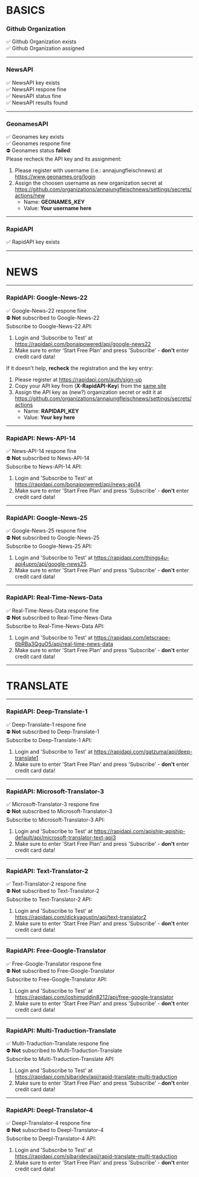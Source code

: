 # BASICS  
### Github Organization  
:white_check_mark: Github Organization exists  
:white_check_mark: Github Organization assigned  

---
  
### NewsAPI  
:white_check_mark: NewsAPI key exists  
:white_check_mark: NewsAPI respone fine  
:white_check_mark: NewsAPI status fine  
:white_check_mark: NewsAPI results found  

---
  
### GeonamesAPI  
:white_check_mark: Geonames key exists  
:white_check_mark: Geonames respone fine  
:no_entry: Geonames status **failed**:  
Please recheck the API key and its assignment:  
1. Please register with username (i.e.: annajungfleischnews) at https://www.geonames.org/login  
2. Assign the choosen username as new organization secret at https://github.com/organizations/annajungfleischnews/settings/secrets/actions/new  
   * Name:  **GEONAMES_KEY**   
   * Value: **Your username here**   

---
  
### RapidAPI  
:white_check_mark: RapidAPI key exists  

---
  
# NEWS  

---
  
### RapidAPI: Google-News-22  
:white_check_mark: Google-News-22 respone fine  
:no_entry: **Not** subscribed to Google-News-22  
Subscribe to Google-News-22 API:  
1. Login and 'Subscribe to Test' at https://rapidapi.com/bonaipowered/api/google-news22  
2. Make sure to enter 'Start Free Plan' and press 'Subscribe' - **don't** enter credit card data!  
   
If it doesn't help, **recheck** the registration and the key entry:  
1. Please register at https://rapidapi.com/auth/sign-up  
2. Copy your API key from (**X-RapidAPI-Key**) from the [same site](https://rapidapi.com/bonaipowered/api/google-news22)  
3. Assign the API key as (new?) organization secret or edit it at https://github.com/organizations/annajungfleischnews/settings/secrets/actions  
   * Name:  **RAPIDAPI_KEY**   
   * Value: **Your key here**   

---
  
### RapidAPI: News-API-14  
:white_check_mark: News-API-14 respone fine  
:no_entry: **Not** subscribed to News-API-14  
Subscribe to News-API-14 API:  
1. Login and 'Subscribe to Test' at https://rapidapi.com/bonaipowered/api/news-api14  
2. Make sure to enter 'Start Free Plan' and press 'Subscribe' - **don't** enter credit card data!  
   

---
  
### RapidAPI: Google-News-25  
:white_check_mark: Google-News-25 respone fine  
:no_entry: **Not** subscribed to Google-News-25  
Subscribe to Google-News-25 API:  
1. Login and 'Subscribe to Test' at https://rapidapi.com/things4u-api4upro/api/google-news25  
2. Make sure to enter 'Start Free Plan' and press 'Subscribe' - **don't** enter credit card data!  
   

---
  
### RapidAPI: Real-Time-News-Data  
:white_check_mark: Real-Time-News-Data respone fine  
:no_entry: **Not** subscribed to Real-Time-News-Data  
Subscribe to Real-Time-News-Data API:  
1. Login and 'Subscribe to Test' at https://rapidapi.com/letscrape-6bRBa3QguO5/api/real-time-news-data  
2. Make sure to enter 'Start Free Plan' and press 'Subscribe' - **don't** enter credit card data!  
   

---
  
# TRANSLATE  

---
  
### RapidAPI: Deep-Translate-1  
:white_check_mark: Deep-Translate-1 respone fine  
:no_entry: **Not** subscribed to Deep-Translate-1  
Subscribe to Deep-Translate-1 API:  
1. Login and 'Subscribe to Test' at https://rapidapi.com/gatzuma/api/deep-translate1  
2. Make sure to enter 'Start Free Plan' and press 'Subscribe' - **don't** enter credit card data!  
   

---
  
### RapidAPI: Microsoft-Translator-3  
:white_check_mark: Microsoft-Translator-3 respone fine  
:no_entry: **Not** subscribed to Microsoft-Translator-3  
Subscribe to Microsoft-Translator-3 API:  
1. Login and 'Subscribe to Test' at https://rapidapi.com/apiship-apiship-default/api/microsoft-translator-text-api3  
2. Make sure to enter 'Start Free Plan' and press 'Subscribe' - **don't** enter credit card data!  
   

---
  
### RapidAPI: Text-Translator-2  
:white_check_mark: Text-Translator-2 respone fine  
:no_entry: **Not** subscribed to Text-Translator-2  
Subscribe to Text-Translator-2 API:  
1. Login and 'Subscribe to Test' at https://rapidapi.com/dickyagustin/api/text-translator2  
2. Make sure to enter 'Start Free Plan' and press 'Subscribe' - **don't** enter credit card data!  
   

---
  
### RapidAPI: Free-Google-Translator  
:white_check_mark: Free-Google-Translator respone fine  
:no_entry: **Not** subscribed to Free-Google-Translator  
Subscribe to Free-Google-Translator API:  
1. Login and 'Subscribe to Test' at https://rapidapi.com/joshimuddin8212/api/free-google-translator  
2. Make sure to enter 'Start Free Plan' and press 'Subscribe' - **don't** enter credit card data!  
   

---
  
### RapidAPI: Multi-Traduction-Translate  
:white_check_mark: Multi-Traduction-Translate respone fine  
:no_entry: **Not** subscribed to Multi-Traduction-Translate  
Subscribe to Multi-Traduction-Translate API:  
1. Login and 'Subscribe to Test' at https://rapidapi.com/sibaridev/api/rapid-translate-multi-traduction  
2. Make sure to enter 'Start Free Plan' and press 'Subscribe' - **don't** enter credit card data!  
   

---
  
### RapidAPI: Deepl-Translator-4  
:white_check_mark: Deepl-Translator-4 respone fine  
:no_entry: **Not** subscribed to Deepl-Translator-4  
Subscribe to Deepl-Translator-4 API:  
1. Login and 'Subscribe to Test' at https://rapidapi.com/sibaridev/api/rapid-translate-multi-traduction  
2. Make sure to enter 'Start Free Plan' and press 'Subscribe' - **don't** enter credit card data!  
   
